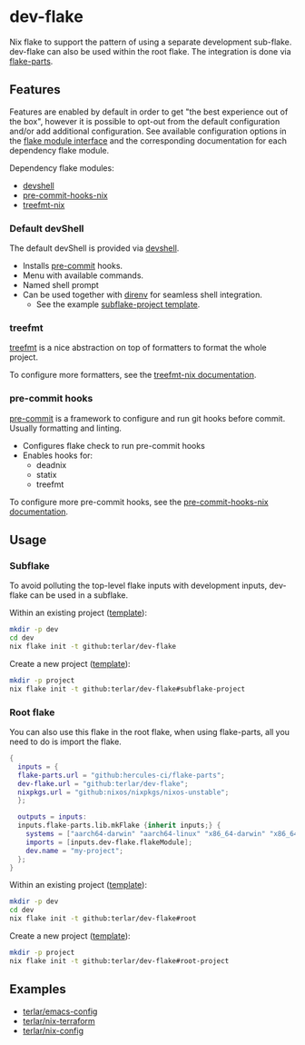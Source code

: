 # dev-flake

Nix flake to support the pattern of using a separate development sub-flake. dev-flake can also be used within the root flake. The integration is done via [flake-parts](https://flake.parts).

## Features

Features are enabled by default in order to get "the best experience out of the box", however it is possible to opt-out from the default configuration and/or add additional configuration. See available configuration options in the [flake module interface](flake-module/interface.nix) and the corresponding documentation for each dependency flake module.

Dependency flake modules:

- [devshell](https://flake.parts/options/devshell.html)
- [pre-commit-hooks-nix](https://flake.parts/options/pre-commit-hooks-nix.html)
- [treefmt-nix](https://flake.parts/options/treefmt-nix.html)

### Default devShell

The default devShell is provided via [devshell](https://flake.parts/options/devshell.html).

- Installs [pre-commit](https://pre-commit.com) hooks.
- Menu with available commands.
- Named shell prompt
- Can be used together with [direnv](https://direnv.net) for seamless shell integration.
  - See the example [subflake-project template](template/subflake-project).

### treefmt

[treefmt](https://numtide.github.io/treefmt) is a nice abstraction on top of formatters to format the whole project.

To configure more formatters, see the [treefmt-nix documentation](https://flake.parts/options/treefmt-nix.html).

### pre-commit hooks

[pre-commit](https://pre-commit.com) is a framework to configure and run git hooks before commit. Usually formatting and linting.

- Configures flake check to run pre-commit hooks
- Enables hooks for:
  - deadnix
  - statix
  - treefmt

To configure more pre-commit hooks, see the [pre-commit-hooks-nix documentation](https://flake.parts/options/pre-commit-hooks-nix.html).

## Usage

### Subflake

To avoid polluting the top-level flake inputs with development inputs, dev-flake can be used in a subflake.

Within an existing project ([template](template/subflake)):

```sh
mkdir -p dev
cd dev
nix flake init -t github:terlar/dev-flake
```

Create a new project ([template](template/subflake-project)):

```sh
mkdir -p project
nix flake init -t github:terlar/dev-flake#subflake-project
```

### Root flake

You can also use this flake in the root flake, when using flake-parts, all you need to do is import the flake.

```nix
{
  inputs = {
  flake-parts.url = "github:hercules-ci/flake-parts";
  dev-flake.url = "github:terlar/dev-flake";
  nixpkgs.url = "github:nixos/nixpkgs/nixos-unstable";
  };

  outputs = inputs:
  inputs.flake-parts.lib.mkFlake {inherit inputs;} {
    systems = ["aarch64-darwin" "aarch64-linux" "x86_64-darwin" "x86_64-linux"];
    imports = [inputs.dev-flake.flakeModule];
    dev.name = "my-project";
  };
}
```

Within an existing project ([template](template/root)):

```sh
mkdir -p dev
cd dev
nix flake init -t github:terlar/dev-flake#root
```

Create a new project ([template](template/root-project)):

```sh
mkdir -p project
nix flake init -t github:terlar/dev-flake#root-project
```

## Examples
- [terlar/emacs-config](https://github.com/terlar/emacs-config)
- [terlar/nix-terraform](https://github.com/terlar/nix-terraform)
- [terlar/nix-config](https://github.com/terlar/nix-config)
